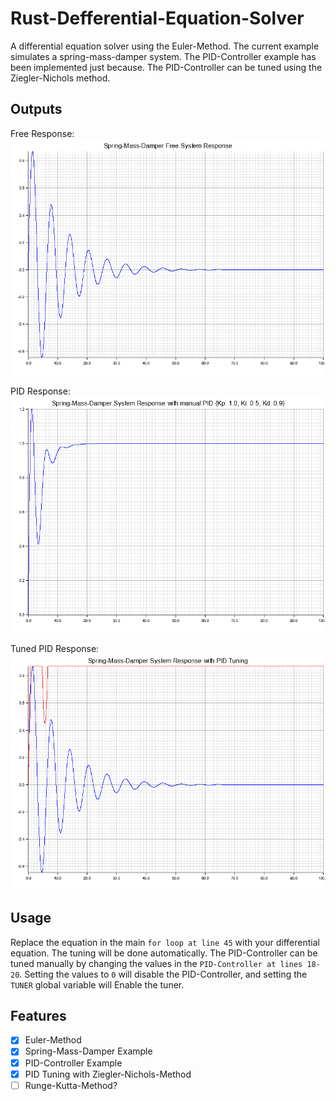 # Rust-Defferential-Equation-Solver
A differential equation solver using the Euler-Method. The current example simulates a spring-mass-damper system. The PID-Controller example has been implemented just because. The PID-Controller can be tuned using the Ziegler-Nichols method.

## Outputs
Free Response:
![Free Response](spring_mass_damper_free_response.png)

PID Response:
![PID Response](spring_mass_damper_manual_pid_response.png)

Tuned PID Response:
![Tuned PID Response](spring_mass_damper_pid_tuned_response.png)

## Usage
Replace the equation in the main `for loop at line 45` with your differential equation. The tuning will be done automatically. The PID-Controller can be tuned manually by changing the values in the `PID-Controller at lines 18-20`. Setting the values to `0` will disable the PID-Controller, and setting the `TUNER` global variable will Enable the tuner.


## Features
- [x] Euler-Method
- [x] Spring-Mass-Damper Example
- [x] PID-Controller Example
- [x] PID Tuning with Ziegler-Nichols-Method
- [ ] Runge-Kutta-Method?
